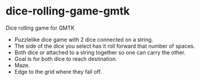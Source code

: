 # dice-rolling-game-gmtk
Dice rolling game for GMTK

- Puzzlelike dice game with 2 dice connected on a string.
- The side of the dice you select has it roll forward that number of spaces.
- Both dice or attached to a string together so one can carry the other.
- Goal is for both dice to reach destination.
- Maze.
- Edge to the grid where they fall off.


